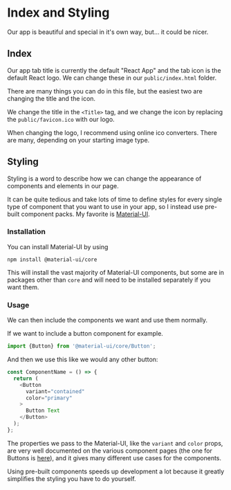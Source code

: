 # Index and Styling

Our app is beautiful and special in it's own way, but... it could be nicer.

## Index

Our app tab title is currently the default "React App" and the tab icon is the default React logo. We can change these in our `public/index.html` folder.

There are many things you can do in this file, but the easiest two are changing the title and the icon.

We change the title in the `<Title>` tag, and we change the icon by replacing the `public/favicon.ico` with our logo.

When changing the logo, I recommend using online ico converters. There are many, depending on your starting image type. 

## Styling

Styling is a word to describe how we can change the appearance of components and elements in our page.

It can be quite tedious and take lots of time to define styles for every single type of component that you want to use in your app, so I instead use pre-built component packs. My favorite is [Material-UI](https://material-ui.com/).

### Installation

You can install Material-UI by using

`npm install @material-ui/core`

This will install the vast majority of Material-UI components, but some are in packages other than `core` and will need to be installed separately if you want them.

### Usage

We can then include the components we want and use them normally.

If we want to include a button component for example.

```typescript
import {Button} from '@material-ui/core/Button';
```

And then we use this like we would any other button:

```typescript
const ComponentName = () => {
  return (
    <Button 
      variant="contained" 
      color="primary"
    >
      Button Text
    </Button>
  );
};
```

The properties we pass to the Material-UI, like the `variant` and `color` props, are very well documented on the various component pages (the one for Buttons is [here](https://material-ui.com/components/buttons/)), and it gives many different use cases for the components.

Using pre-built components speeds up development a lot because it greatly simplifies the styling you have to do yourself.
